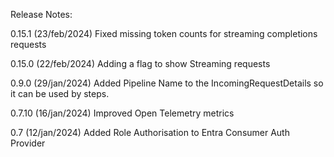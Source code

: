 Release Notes:

0.15.1 (23/feb/2024)
Fixed missing token counts for streaming completions requests

0.15.0 (22/feb/2024)
Adding a flag to show Streaming requests

0.9.0 (29/jan/2024)
Added Pipeline Name to the IncomingRequestDetails so it can be used by steps. 

0.7.10 (16/jan/2024)
Improved Open Telemetry metrics

0.7 (12/jan/2024)
Added Role Authorisation to Entra Consumer Auth Provider
